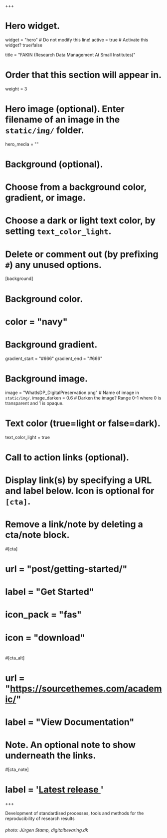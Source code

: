 +++
# Hero widget.
widget = "hero"  # Do not modify this line!
active = true # Activate this widget? true/false

title = "FAKIN (Research Data Management At Small Institutes)"

# Order that this section will appear in.
weight = 3

# Hero image (optional). Enter filename of an image in the `static/img/` folder.
hero_media = ""

# Background (optional).
#   Choose from a background color, gradient, or image.
#   Choose a dark or light text color, by setting `text_color_light`.
#   Delete or comment out (by prefixing `#`) any unused options.
[background]
  # Background color.
  # color = "navy"
  
  # Background gradient.
  gradient_start = "#666"
  gradient_end = "#666"
  
  # Background image.
  image = "WhatIsDP_DigitalPreservation.png"  # Name of image in `static/img/`.
  image_darken = 0.6  # Darken the image? Range 0-1 where 0 is transparent and 1 is opaque.

  # Text color (true=light or false=dark).
  text_color_light = true

# Call to action links (optional).
#   Display link(s) by specifying a URL and label below. Icon is optional for `[cta]`.
#   Remove a link/note by deleting a cta/note block.
#[cta]
#  url = "post/getting-started/"
#  label = "Get Started"
#  icon_pack = "fas"
#  icon = "download"
#  
#[cta_alt]
#  url = "https://sourcethemes.com/academic/"
#  label = "View Documentation"

# Note. An optional note to show underneath the links.
#[cta_note]
#  label = '<a id="academic-release" href="https://sourcethemes.com/academic/updates" data-repo="gcushen/hugo-academic">Latest release <!-- V --></a>'

+++

Development of standardised processes, tools and methods for the reproducibility of research results

<div>
<h6>photo: Jürgen Stamp, digitalbevaring.dk </h6>
</div>
